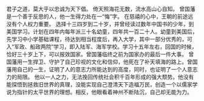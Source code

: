 君子之道，莫大乎以忠诚为天下倡。
倚天照海花无数，流水高山心自知。
曾国藩是一个善于反思的人，他一生得力处在一“悔”字。
在慈禧的心中，王朝的前途远没有个人权力重要。
选择十三四岁到二十岁，并曾经读过数年中国书的少年，到美国学习。计划在四年内每年派三十名幼童，四年共一百二十人。幼童到美国后，先学习中小学基础课程，待达到相当程度后，再入大学，其中一部分优秀的，可入“军政、船政两院”学习，即入陆军、海军学校。学习十五年左右，回国的时候，恰好三十岁上下，可以报效国家。曾国藩临终之前为国家办的最后一件大事。
曾国藩用一生捍卫、守护了自己珍视的文化和信仰，他死在了补天填海的路上。曾国藩用自己的一生，证明了人的意志力所能达到的高度，同时，也证明了一个人意志力的局限。
他以一人之力，无法挽回传统社会积千百年形成的强大颓势。他没有能探悟到拯救旧世界的真理，没能实现自己澄清天下造福万民，创造一个以儒家学说为指针的太平世界的理想。相反，他眼看着神州不断陆沉，自己却无能为力。
